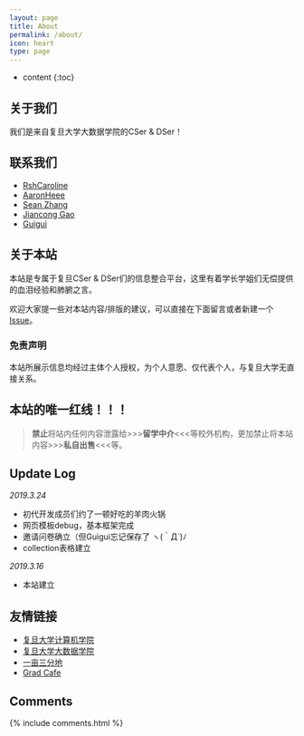 ```yaml
---
layout: page
title: About
permalink: /about/
icon: heart
type: page
---
```


* content
{:toc}

## 关于我们

我们是来自复旦大学大数据学院的CSer & DSer！

## 联系我们

* [RshCaroline](https://rshcaroline.github.io/)
* [AaronHeee](https://aaronheee.github.io/)
* [Sean Zhang](https://zhangshun97.github.io/)
* [Jiancong Gao](https://github.com/jianconggao)
* [Guigui](https://github.com/Lidonghao1996)

## 关于本站

本站是专属于复旦CSer & DSer们的信息整合平台，这里有着学长学姐们无偿提供的血泪经验和肺腑之言。

欢迎大家提一些对本站内容/排版的建议，可以直接在下面留言或者新建一个 [Issue](https://github.com/Gaohaoyang/gaohaoyang.github.io/issues)。

### 免责声明

本站所展示信息均经过主体个人授权，为个人意愿、仅代表个人，与复旦大学无直接关系。

## **本站的唯一红线！！！**

> **禁止**将站内任何内容泄露给>>>**留学中介**<<<等校外机构，更加禁止将本站内容>>>**私自出售**<<<等。

## Update Log

*2019.3.24*

- 初代开发成员们约了一顿好吃的羊肉火锅
- 网页模板debug，基本框架完成
- 邀请问卷确立（但Guigui忘记保存了 ヽ(｀Д´)ﾉ
- collection表格建立

*2019.3.16*

- 本站建立

## 友情链接

* [复旦大学计算机学院](http://www.cs.fudan.edu.cn/)
* [复旦大学大数据学院](http://www.sds.fudan.edu.cn/)
* [一亩三分地](https://www.1point3acres.com/bbs/)
* [Grad Cafe](https://www.thegradcafe.com/)

## Comments

{% include comments.html %}
